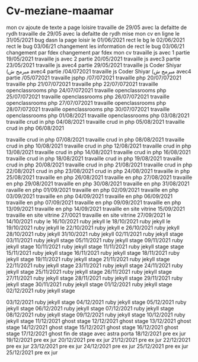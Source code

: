 # Cv-meziane-maamar
mon cv 
ajoute de texte a page loisire
travaille de 29/05 avec la defaitte de rydh 
travaille de 29/05 avec la defaitte de rydh 
mise mon cv en ligne le 31/05/2021
bug dasn la page loisir le 01/06/2021
rect le bg le 02/06/2021
rect le bug 03/06/21
changement les information de 
rect le bug 03/06/21
changement par fdex
changement par fdex
mon cv 
travaille js avec 1 partie 19/05/2021
travaille js avec 2 partie 20/05/2021
travaille js avec3  partie 23/05/2021
travaille js avec4  partie 29/05/2021
travaille js Coder Shiyar (مبرمج ش avec4  partie /04/072021
travaille js Coder Shiyar (مبرمج ش avec4  partie /05/072021
travaille jsphp /07/072021
travaille php 20/07/072021
travaille php 21/07/072021
travaille php 22/07/072021
travaille openclassrooms php 24/07/072021
travaille openclassrooms php 25/07/072021
travaille openclassrooms php 26/07/072021
travaille openclassrooms php 27/07/072021
travaille openclassrooms php 28/07/072021
travaille openclassrooms php 30/07/072021
travaille openclassrooms php 01/08/2021
travaille openclassrooms php 03/08/2021
travaille crud in php 04/08/2021
travaille crud in php 05/08/2021
travaille crud in php 06/08/2021

travaille crud in php 07/08/2021
travaille crud in php 08/08/2021
travaille crud in php 10/08/2021
 travaille crud in php 12/08/2021
travaille crud in php 13/08/2021
travaille crud in php 14/08/2021
travaille crud in php 16/08/2021
travaille crud in php 18/08/2021
travaille crud in php 19/08/2021
travaille crud in php 20/08/2021
travaille crud in php 21/08/2021
travaille crud in php 22/08/2021
crud in php 23/08/2021
crud in php 24/08/2021
travaille in php 25/08/2021
travaille en php 26/08/2021
travaille en php 27/08/2021
travaille en php 29/08/2021
travaille en php 30/08/2021
travaille en php 31/08/2021
ravaille en php  01/09/2021
travaille en php 02/09/2021
travaille en php 03/09/2021
travaille en php 04/09/2021
travaille en php 06/09/2021
travaille en php 07/09/2021
travaille en php 09/09/2021
travaille en php 13/09/2021
travaille en php 14/09/2021
travaille en site vitrine 15/09/2021
travaille en site vitrine 27/0021
travaille en site vitrine 27/09/2021
le 14/10/2021 ruby 
le 16/10/2021 ruby jekyll
le 18/10/2021 ruby jekyll
le 19/10/2021 ruby jekyll
le 22/10/2021 ruby jekyll
e 26/10/2021 ruby jekyll
 28/10/2021 ruby jekyll
31/10/2021 ruby jekyll
02/11/2021 ruby jekyll stage
03/11/2021 ruby jekyll stage
05/11/2021 ruby jekyll stage
09/11/2021 ruby jekyll stage
10/11/2021 ruby jekyll stage
11/11/2021 ruby jekyll stage
stage 15/11/2021 ruby jekyll stage
16/11/2021 ruby jekyll stage
18/11/2021 ruby jekyll stage
19/11/2021 ruby jekyll stage
21/11/2021 ruby jekyll stage
22/11/2021 ruby jekyll stage
23/11/2021 ruby jekyll stage
24/11/2021 ruby jekyll stage
25/11/2021 ruby jekyll stage
26/11/2021 ruby jekyll stage
27/11/2021 ruby jekyll stage
28/11/2021 ruby jekyll stage
29/11/2021 ruby jekyll stage
30/11/2021 ruby jekyll stage
01/12/2021 ruby jekyll stage
02/12/2021 ruby jekyll stage

03/12/2021 ruby jekyll stage
04/12/2021 ruby jekyll stage
05/12/2021 ruby jekyll stage
06/12/2021 ruby jekyll stage
07/12/2021 ruby jekyll stage
08/12/2021 ruby jekyll stage
09/12/2021 ruby jekyll stage
10/12/2021 ruby jekyll stage
11/12/2021 ghost stage
12/12/2021 ghost stage
13/12/2021 ghost stage
14/12/2021 ghost stage
15/12/2021 ghost stage
16/12/2021 ghost stage
17/12/2021 ghost  fin de stage avec astra porta
18/12/2021 pre ex jur
19/12/2021 pre ex jur
20/12/2021 pre ex jur
21/12/2021 pre ex jur
22/12/2021 pre ex jur
23/12/2021 pre ex jur
24/12/2021 pre ex jur
25/12/2021 pre ex jur
25/12/2021 pre ex jur
